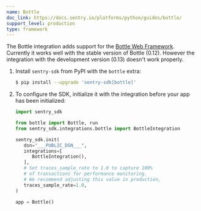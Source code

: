 ```yaml
---
name: Bottle
doc_link: https://docs.sentry.io/platforms/python/guides/bottle/
support_level: production
type: framework
---
```


The Bottle integration adds support for the [Bottle Web Framework](https://bottlepy.org/).
Currently it works well with the stable version of Bottle (0.12).
However the integration with the development version (0.13) doesn't work properly.

1. Install `sentry-sdk` from PyPI with the `bottle` extra:

   ```bash
   $ pip install --upgrade 'sentry-sdk[bottle]'
   ```

2. To configure the SDK, initialize it with the integration before your app has been initialized:

   ```python
   import sentry_sdk

   from bottle import Bottle, run
   from sentry_sdk.integrations.bottle import BottleIntegration

   sentry_sdk.init(
      dsn="___PUBLIC_DSN___",
      integrations=[
         BottleIntegration(),
      ],
      # Set traces_sample_rate to 1.0 to capture 100%
      # of transactions for performance monitoring.
      # We recommend adjusting this value in production,
      traces_sample_rate=1.0,
   )

   app = Bottle()
   ```

<!-- TODO-ADD-VERIFICATION-EXAMPLE -->

